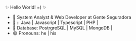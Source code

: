 ✨ Hello World! =) ✨ 


- 🔭 System Analyst & Web Developer at Gente Seguradora
- 🌱 :: Java | Javascript | Typescript | PHP | 
- 💬 Database: PostrgreSQL | MySQL | MongoDB |
- 😄 Pronouns: he | his
